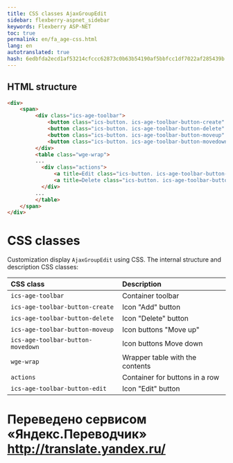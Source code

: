 ```yaml
--- 
title: CSS classes AjaxGroupEdit 
sidebar: flexberry-aspnet_sidebar 
keywords: Flexberry ASP-NET 
toc: true 
permalink: en/fa_age-css.html 
lang: en 
autotranslated: true 
hash: 6edbfda2ecd1af53214cfccc62873c0b63b54190af5bbfcc1df7022af285439b 
--- 
```


## HTML structure 

```html
<div>
    <span>
         <div class="ics-age-toolbar">
             <button class="ics-button. ics-age-toolbar-button-create" title="Add"></button>
             <button class="ics-button. ics-age-toolbar-button-delete" title=Delete></button>
             <button class="ics-button. ics-age-toolbar-button-moveup" title=Move up></button>
             <button class="ics-button. ics-age-toolbar-button-movedown" title=Move down></button>
         </div>
         <table class="wge-wrap">
         ...
           <div class="actions">
               <a title=Edit class="ics-button. ics-age-toolbar-button-edit"></a>
               <a title=Delete class="ics-button. ics-age-toolbar-button-delete"></a>
           </div>
         ...
         </table>
    </span>    
</div>
``` 

# CSS classes 

Customization display `AjaxGroupEdit` using CSS. The internal structure and description CSS classes: 

| CSS class | Description| 
|:------------------|:------------------------------------------| 
| `ics-age-toolbar` | Container toolbar 
| `ics-age-toolbar-button-create` | Icon "Add" button 
| `ics-age-toolbar-button-delete` | Icon "Delete" button 
| `ics-age-toolbar-button-moveup` | Icon buttons "Move up" 
| `ics-age-toolbar-button-movedown` | Icon buttons Move down 
| `wge-wrap` | Wrapper table with the contents 
| `actions` | Container for buttons in a row 
| `ics-age-toolbar-button-edit` | Icon "Edit" button 



 # Переведено сервисом «Яндекс.Переводчик» http://translate.yandex.ru/